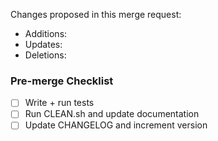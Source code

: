Changes proposed in this merge request:
- Additions:
- Updates:
- Deletions:

### Pre-merge Checklist
- [ ] Write + run tests
- [ ] Run CLEAN.sh and update documentation
- [ ] Update CHANGELOG and increment version
